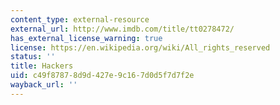 ```yaml
---
content_type: external-resource
external_url: http://www.imdb.com/title/tt0278472/
has_external_license_warning: true
license: https://en.wikipedia.org/wiki/All_rights_reserved
status: ''
title: Hackers
uid: c49f8787-8d9d-427e-9c16-7d0d5f7d7f2e
wayback_url: ''
---
```

